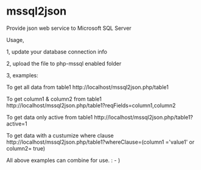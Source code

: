 mssql2json
==========

Provide json web service to Microsoft SQL Server 

Usage,

1, update your database connection info

2, upload the file to php-mssql enabled folder

3, examples:

To get all data from table1
http://localhost/mssql2json.php/table1

To get column1 & column2 from table1
http://localhost/mssql2json.php/table1?reqFields=column1,column2

To get data only active from table1
http://localhost/mssql2json.php/table1?active=1

To get data with a custumize where clause
http://localhost/mssql2json.php/table1?whereClause=(column1 ='value1' or column2= true)

All above examples can combine for use. : - )


